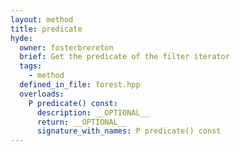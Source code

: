 ```yaml
---
layout: method
title: predicate
hyde:
  owner: fosterbrereton
  brief: Get the predicate of the filter iterator
  tags:
    - method
  defined_in_file: forest.hpp
  overloads:
    P predicate() const:
      description: __OPTIONAL__
      return: __OPTIONAL__
      signature_with_names: P predicate() const
---
```

